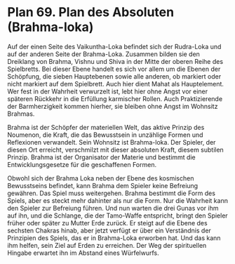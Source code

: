 # Plan 69. Plan des Absoluten (Brahma-loka)

Auf der einen Seite des Vaikuntha-Loka befindet sich der Rudra-Loka und auf der anderen Seite der Brahma-Loka. Zusammen bilden sie den Dreiklang von Brahma, Vishnu und Shiva in der Mitte der oberen Reihe des Spielbretts. Bei dieser Ebene handelt es sich vor allem um die Ebenen der Schöpfung, die sieben Hauptebenen sowie alle anderen, ob markiert oder nicht markiert auf dem Spielbrett. Auch hier dient Mahat als Hauptelement. Wer fest in der Wahrheit verwurzelt ist, lebt hier ohne Angst vor einer späteren Rückkehr in die Erfüllung karmischer Rollen. Auch Praktizierende der Barmherzigkeit kommen hierher, sie bleiben ohne Angst im Wohnsitz Brahmas.

Brahma ist der Schöpfer der materiellen Welt, das aktive Prinzip des Noumenon, die Kraft, die das Bewusstsein in unzählige Formen und Reflexionen verwandelt. Sein Wohnsitz ist Brahma-loka. Der Spieler, der diesen Ort erreicht, verschmilzt mit dieser absoluten Kraft, diesem subtilen Prinzip. Brahma ist der Organisator der Materie und bestimmt die Entwicklungsgesetze für die geschaffenen Formen.

Obwohl sich der Brahma Loka neben der Ebene des kosmischen Bewusstseins befindet, kann Brahma dem Spieler keine Befreiung gewähren. Das Spiel muss weitergehen. Brahma bestimmt die Form des Spiels, aber es steckt mehr dahinter als nur die Form. Nur die Wahrheit kann den Spieler zur Befreiung führen. Und nun warten die drei Gunas vor ihm auf ihn, und die Schlange, die der Tamo-Waffe entspricht, bringt den Spieler früher oder später zu Mutter Erde zurück. Er steigt auf die Ebene des sechsten Chakras hinab, aber jetzt verfügt er über ein Verständnis der Prinzipien des Spiels, das er in Brahma-Loka erworben hat. Und das kann ihm helfen, sein Ziel auf Erden zu erreichen. Der Weg der spirituellen Hingabe erwartet ihn im Abstand eines Würfelwurfs.
